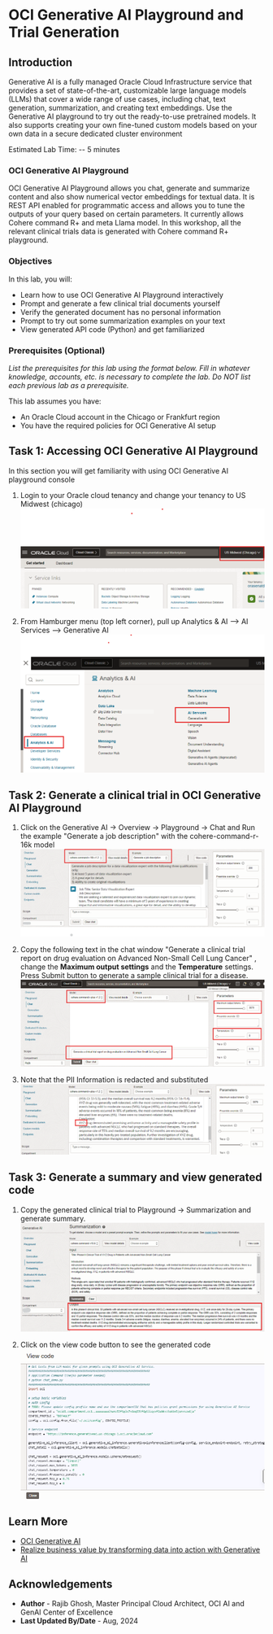 # OCI Generative AI Playground and Trial Generation

## Introduction

Generative AI is a fully managed Oracle Cloud Infrastructure service that provides a set of state-of-the-art, customizable large language models (LLMs) that cover a wide range of use cases, including chat, text generation, summarization, and creating text embeddings. Use the Generative AI  playground to try out the ready-to-use pretrained models. It also supports creating your own fine-tuned custom models based on your own data in a secure dedicated cluster environment

Estimated Lab Time: -- 5 minutes

### OCI Generative AI Playground

OCI Generative AI Playground allows you chat, generate and summarize content and also show numerical vector embeddings for textual data. It is REST API enabled for programmatic access and allows you to tune the outputs of your query based on certain parameters. It currently allows Cohere command R+ and meta Llama model. In this workshop, all the relevant clinical trials data is generated with Cohere command R+ playground.

### Objectives

In this lab, you will:

* Learn how to use OCI Generative AI Playground interactively
* Prompt and generate a few clinical trial documents yourself
* Verify the generated document has no personal information
* Prompt to try out some summarization examples on your text
* View generated API code (Python) and get familiarized

### Prerequisites (Optional)

*List the prerequisites for this lab using the format below. Fill in whatever knowledge, accounts, etc. is necessary to complete the lab. Do NOT list each previous lab as a prerequisite.*

This lab assumes you have:

* An Oracle Cloud account in the Chicago or Frankfurt region
* You have the required policies for OCI Generative AI setup

## Task 1: Accessing OCI Generative AI Playground

In this section you will get familiarity with using OCI Generative AI playground console

1. Login to your Oracle cloud tenancy and change your tenancy to US Midwest (chicago)
 ![Connect to US-Midwest Chicago Tenancy](images/lab-11.png)

2. From Hamburger menu (top left corner), pull up Analytics & AI --> AI Services --> Generative AI
 ![Connect to OCI Gen AI](images/lab-12.png)

## Task 2: Generate a clinical trial in OCI Generative AI Playground

1. Click on the Generative AI -> Overview -> Playground -> Chat and Run the example "Generate a job description" with the cohere-command-r-16k model
 ![Test OCI Gen AI Example](images/lab-13.png)

2. Copy the following text in the chat window "Generate a clinical trial report on drug evaluation on Advanced Non-Small Cell Lung Cancer" , change the **Maximum output settings** and the **Temperature** settings. Press Submit button to generate a sample clinical trial for a disease.
 ![Generate trial document](images/lab-14.png)

3. Note that the PII Information is redacted and substituted
 ![PII Redaction](images/lab-15.png)

## Task 3: Generate a summary and view generated code

1. Copy the generated clinical trial to Playground -> Summarization and generate summary.
 ![Summary](images/lab-16.png)

2. Click on the view code button to see the generated code
 ![Generated python code](images/lab-17.png)

## Learn More

* [OCI Generative AI](https://www.oracle.com/artificial-intelligence/generative-ai/generative-ai-service/)
* [Realize business value by transforming data into action with Generative AI](https://blogs.oracle.com/ai-and-datascience/post/generative-ai-use-cases/)

## Acknowledgements

* **Author** - Rajib Ghosh, Master Principal Cloud Architect, OCI AI and GenAI Center of Excellence
* **Last Updated By/Date** - Aug, 2024
